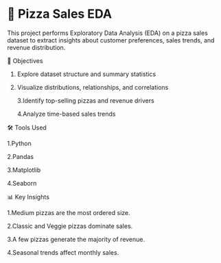 # 🍕 Pizza Sales EDA

This project performs Exploratory Data Analysis (EDA) on a pizza sales dataset to extract insights about customer preferences, sales trends, and revenue distribution.

📌 Objectives

1. Explore dataset structure and summary statistics
    
2. Visualize distributions, relationships, and correlations

   3.Identify top-selling pizzas and revenue drivers
  
   4.Analyze time-based sales trends

🛠️ Tools Used

  1.Python
  
  2.Pandas
  
  3.Matplotlib
  
  4.Seaborn

📊 Key Insights

  1.Medium pizzas are the most ordered size.
  
  2.Classic and Veggie pizzas dominate sales.
  
  3.A few pizzas generate the majority of revenue.
  
  4.Seasonal trends affect monthly sales.
